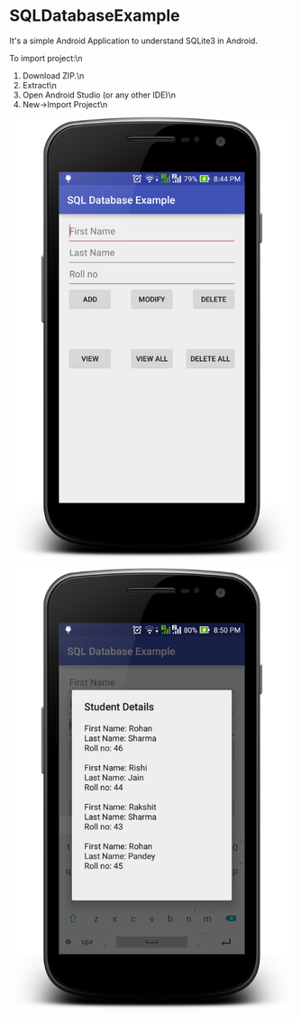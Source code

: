 # SQLDatabaseExample

It's a simple Android Application to understand SQLite3 in Android.

To import project:\n
1. Download ZIP.\n
2. Extract\n
3. Open Android Studio (or any other IDE)\n
4. New->Import Project\n

![Screenshot 1](https://github.com/i-Rohan/SQLDatabaseExample/blob/master/Screenshots/device-2015-10-17-204547.png)

![Screenshot 2](https://github.com/i-Rohan/SQLDatabaseExample/blob/master/Screenshots/device-2015-10-17-205017.png)
